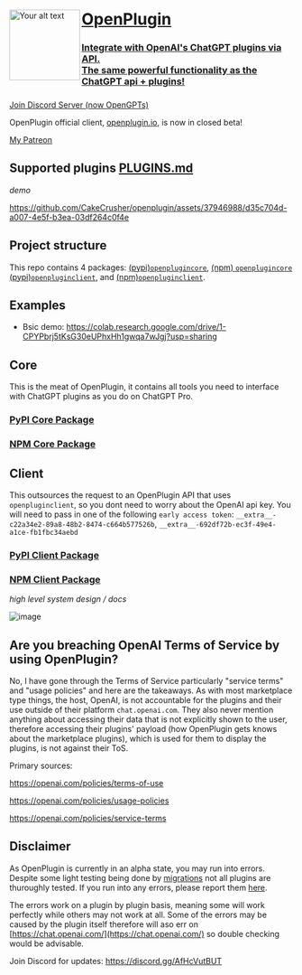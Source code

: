 <div>
  <img src="https://i.imgur.com/L3giCRt.png" alt="Your alt text" width="125" align="left">
    <h1><a href="https://www.openplugin.io/">OpenPlugin</h1>
  <h3>Integrate with OpenAI's ChatGPT plugins via API.<br/>The same powerful functionality as the ChatGPT api + plugins!</h3>
  <h3></h3>
</div>


[Join Discord Server (now OpenGPTs)](https://discord.gg/Qd5YTvTA) 

OpenPlugin official client, [openplugin.io](https://www.openplugin.io/), is now in closed beta!

[My Patreon](https://www.patreon.com/SebastianSosa)

## Supported plugins [PLUGINS.md](https://github.com/CakeCrusher/openplugin-clients/blob/main/PLUGINS.md)
<i>demo</i>


https://github.com/CakeCrusher/openplugin/assets/37946988/d35c704d-a007-4e5f-b3ea-03df264c0f4e

## Project structure
This repo contains 4 packages: [(pypi)`openplugincore`](https://github.com/CakeCrusher/openplugin/tree/main/pypi-core), [(npm) `openplugincore`](https://github.com/CakeCrusher/openplugin/tree/main/npm-core/openplugincore) [(pypi)`openpluginclient`](https://github.com/CakeCrusher/openplugin/tree/main/pypi-client), and [(npm)`openpluginclient`](https://github.com/CakeCrusher/openplugin/tree/main/npm-client/openpluginclient).

## Examples
- Bsic demo: https://colab.research.google.com/drive/1-CPYPbrj5tKsG30eUPhxHh1gwqa7wJgj?usp=sharing

## Core
This is the meat of OpenPlugin, it contains all tools you need to interface with ChatGPT plugins as you do on ChatGPT Pro.

### [PyPI Core Package](https://github.com/CakeCrusher/openplugin/tree/main/pypi-core)
### [NPM Core Package](https://github.com/CakeCrusher/openplugin/tree/main/npm-core/openplugincore)

## Client
This outsources the request to an OpenPlugin API that uses `openpluginclient`, so you dont need to worry about the OpenAI api key.
You will need to pass in one of the following `early access token`: `__extra__-c22a34e2-89a8-48b2-8474-c664b577526b`, `__extra__-692df72b-ec3f-49e4-a1ce-fb1fbc34aebd`
### [PyPI Client Package](https://github.com/CakeCrusher/openplugin/tree/main/pypi-client)
### [NPM Client Package](https://github.com/CakeCrusher/openplugin/tree/main/npm-client/openpluginclient)

<i>high level system design / docs</i>

![image](https://github.com/CakeCrusher/openplugin/assets/37946988/63da7efc-c556-495b-8738-9143b3faece1)

## Are you breaching OpenAI Terms of Service by using OpenPlugin?
No, I have gone through the Terms of Service particularly "service terms" and "usage policies" and  here are the takeaways.
As with most marketplace type things, the host, OpenAI, is not accountable for the plugins and their use outside of their platform `chat.openai.com`. They also never mention anything about accessing their data that is not explicitly shown to the user, therefore accessing their plugins' payload (how OpenPlugin gets knows about the marketplace plugins), which is used for them to display the plugins, is not against their ToS.

Primary sources:

https://openai.com/policies/terms-of-use

https://openai.com/policies/usage-policies

https://openai.com/policies/service-terms

## Disclaimer
As OpenPlugin is currently in an alpha state, you may run into errors. Despite some light testing being done by [migrations](https://github.com/CakeCrusher/openplugin-clients/blob/main/migrations/plugin_store/classifier.ipynb) not all plugins are thuroughly tested. If you run into any errors, please report them [here](https://github.com/CakeCrusher/openplugin-clients/issues/new?assignees=CakeCrusher&labels=bug&projects=&template=bug_report.md&title=).

The errors work on a plugin by plugin basis, meaning some will work perfectly while others may not work at all. Some of the errors may be caused by the plugin itself therefore will aso err on [https://chat.openai.com/](https://chat.openai.com/) so double checking would be advisable.



Join Discord for updates: https://discord.gg/AfHcVutBUT




